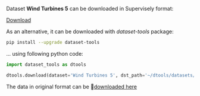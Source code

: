 Dataset **Wind Turbines 5** can be downloaded in Supervisely format:

 [Download](https://assets.supervise.ly/supervisely-supervisely-assets-public/teams_storage/o/z/vU/yDH6R00TXWq2JVlvKMcPdDlvkZYv6oUlHZ00Eapw1E6akF6gmStAcRRUxbGm2rKW3kOGDIV3NxAy6KjoIlZSUDU8tbbhwh8bkxCBNW7z2ENiE2UtRU9vTxnQCRz9.tar)

As an alternative, it can be downloaded with *dataset-tools* package:
``` bash
pip install --upgrade dataset-tools
```

... using following python code:
``` python
import dataset_tools as dtools

dtools.download(dataset='Wind Turbines 5', dst_path='~/dtools/datasets/Wind Turbines 5.tar')
```
The data in original format can be 🔗[downloaded here](https://www.kaggle.com/datasets/saurabhshahane/wind-turbine-obj-detection/download?datasetVersionNumber=1)